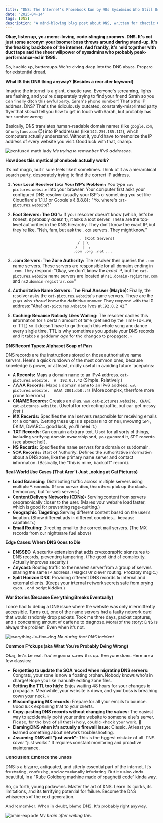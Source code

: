 ```yaml
---
title: "DNS: The Internet's Phonebook Run by 90s Sysadmins Who Still Use Pagers"
date: "2025-04-14"
tags: [DNS]
description: "A mind-blowing blog post about DNS, written for chaotic Gen Z engineers."
---
```


**Okay, listen up, you meme-loving, code-slinging zoomers. DNS. It's not just some acronym your boomer boss throws around during stand-up. It's the freaking backbone of the internet. And frankly, it's held together with duct tape and the sheer willpower of sysadmins who probably peak-performance-ed in 1998.**

So, buckle up, buttercups. We're diving deep into the DNS abyss. Prepare for existential dread.

**What IS this DNS thing anyway? (Besides a recruiter keyword)**

Imagine the internet is a giant, chaotic rave. Everyone's screaming, lights are flashing, and you're desperately trying to find your friend Sarah so you can finally ditch this awful party. Sarah's phone number? That's the IP address. DNS? That's the ridiculously outdated, constantly-misprinted party flyer that *should* tell you how to get in touch with Sarah, but probably has her number wrong.

Basically, DNS translates human-readable domain names (like `google.com`, or `onlyfans.com` 😈) into IP addresses (like `142.250.185.142`), which computers actually understand. Without it, you'd have to memorize the IP address of every website you visit. Good luck with that, champ.

![confused-math-lady](https://i.kym-cdn.com/photos/images/newsfeed/001/049/828/30f.jpg)
*Me trying to remember IPv6 addresses.*

**How does this mystical phonebook actually work?**

It’s not magic, but it sure feels like it sometimes. Think of it as a hierarchical search party, desperately trying to find the correct IP address.

1.  **Your Local Resolver (aka Your ISP’s Problem):** You type `cat-pictures.website` into your browser. Your computer first asks your configured DNS resolver (usually your ISP’s or something you set like Cloudflare's 1.1.1.1 or Google's 8.8.8.8) : "Yo, where's `cat-pictures.website`?"

2.  **Root Servers: The OG's:** If your resolver doesn’t know (which, let's be honest, it probably doesn't), it asks a root server. These are the top-level authorities in the DNS hierarchy. They don’t know the exact IP, but they're like, "Nah, fam, but ask the `.com` servers. They might know."

    ```ascii
                                   . (Root Servers)
                                  / | \
                                 /  |  \
                                .com .org .net ...
    ```

3.  **.com Servers: The Zone Authority:** The resolver then queries the `.com` name servers. These servers are responsible for all domains ending in `.com`. They respond: "Okay, we don't know the *exact* IP, but the `cat-pictures.website` name servers are located at `ns1.domain-registrar.com` and `ns2.domain-registrar.com`."

4.  **Authoritative Name Servers: The Final Answer (Maybe):** Finally, the resolver asks the `cat-pictures.website`'s name servers. These are the guys who *should* know the definitive answer. They respond with the IP address: "Aha! `cat-pictures.website` lives at `192.0.2.42`."

5.  **Caching: Because Nobody Likes Waiting:** The resolver caches this information for a certain amount of time (defined by the Time-To-Live, or TTL) so it doesn't have to go through this whole song and dance every single time. TTL is why sometimes you update your DNS records and it takes a goddamn *age* for the changes to propagate. 💀

**DNS Record Types: Alphabet Soup of Pain**

DNS records are the instructions stored on those authoritative name servers. Here’s a quick rundown of the most common ones, because knowledge is power, or at least, mildly useful in avoiding future facepalms:

*   **A Records:** Maps a domain name to an IPv4 address. `cat-pictures.website.  A  192.0.2.42` (Simple. Relatively.)
*   **AAAA Records:** Maps a domain name to an IPv6 address. `cat-pictures.website.  AAAA 2001:db8::42` (More complex, therefore more prone to errors.)
*   **CNAME Records:** Creates an alias.  `www.cat-pictures.website. CNAME cat-pictures.website.` (Useful for redirecting traffic, but can get messy *fast*.)
*   **MX Records:** Specifies the mail servers responsible for receiving emails for a domain. (Setting these up is a special kind of hell, involving SPF, DKIM, DMARC... good luck, you'll need it.)
*   **TXT Records:** Can contain arbitrary text. Used for all sorts of things, including verifying domain ownership and, you guessed it, SPF records (see above: hell).
*   **NS Records:** Specifies the name servers for a domain or subdomain.
*   **SOA Records:** Start of Authority. Defines the authoritative information about a DNS zone, like the primary name server and contact information. (Basically, the "this is mine, back off" record).

**Real-World Use Cases (That Aren't Just Looking at Cat Pictures)**

*   **Load Balancing:** Distributing traffic across multiple servers using multiple A records. (If one server dies, the others pick up the slack. Democracy, but for web servers.)
*   **Content Delivery Networks (CDNs):**  Serving content from servers geographically closer to the user.  (Makes your website load faster, which is good for preventing rage-quitting.)
*   **Geographic Targeting:** Serving different content based on the user's location. (Show different ads in different countries... because capitalism.)
*   **Email Routing:** Directing email to the correct mail servers. (The MX records from our nightmare fuel above)

**Edge Cases: Where DNS Goes to Die**

*   **DNSSEC:**  A security extension that adds cryptographic signatures to DNS records, preventing tampering. (The good kind of complexity. Actually improves security.)
*   **Anycast:** Routing traffic to the nearest server from a group of servers sharing the same IP address. (Magic! Or clever routing. Probably magic.)
*   **Split Horizon DNS:** Providing different DNS records to internal and external clients. (Keeps your internal network secrets safe from prying eyes... and script kiddies.)

**War Stories (Because Everything Breaks Eventually)**

I once had to debug a DNS issue where the website was only intermittently accessible. Turns out, one of the name servers had a faulty network card that would randomly drop packets. Took me three days, packet captures, and a concerning amount of caffeine to diagnose. Moral of the story: DNS is always the problem. Even when it's not.

![everything-is-fine-dog](https://i.kym-cdn.com/photos/images/newsfeed/009/006/592/874.png)
*Me during that DNS incident*

**Common F\*ckups (aka What You're Probably Doing Wrong)**

Okay, let's be real. You're gonna screw this up. Everyone does. Here are a few classics:

*   **Forgetting to update the SOA record when migrating DNS servers:** Congrats, your zone is now a floating orphan. Nobody knows who's in charge! Hope you like manually editing zone files.
*   **Setting the TTL too high:** Enjoy waiting 48 hours for your changes to propagate. Meanwhile, your website is down, and your boss is breathing down your neck. 💀
*   **Misconfiguring MX records:** Prepare for all your emails to bounce. Good luck explaining that to your clients.
*   **Copy-pasting DNS records without changing the values:** The easiest way to accidentally point your entire website to someone else's server. Please, for the love of all that is holy, double-check your work. 🙏
*   **Blaming DNS when it's actually a firewall issue:** Classic. At least you learned something about network troubleshooting.
*   **Assuming DNS will "just work":** This is the biggest mistake of all. DNS *never* "just works." It requires constant monitoring and proactive maintenance.

**Conclusion: Embrace the Chaos**

DNS is a bizarre, antiquated, and utterly essential part of the internet. It's frustrating, confusing, and occasionally infuriating. But it's also kinda beautiful, in a "Rube Goldberg machine made of spaghetti code" kinda way.

So, go forth, young padawans. Master the art of DNS. Learn its quirks, its limitations, and its terrifying potential for failure. Become the DNS whisperers of the next generation.

And remember: When in doubt, blame DNS. It's probably right anyway.

![brain-explode](https://i.imgflip.com/1j1393.jpg)
*My brain after writing this.*
